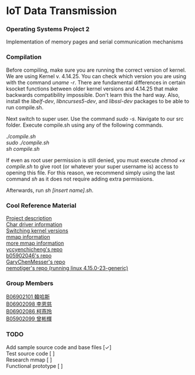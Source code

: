 # IoT Data Transmission
### Operating Systems Project 2
Implementation of memory pages and serial communication mechanisms

### Compilation
Before compiling, make sure you are running the correct version of kernel. We are using Kernel v. 4.14.25. You can check which version you are using with the command <em>uname -r</em>. There are fundamental differences in certain ksocket functions between older kernel versions and 4.14.25 that make backwards compatibility impossible. Don't learn this the hard way. Also, install the *libelf-dev*, *libncurses5-dev*, and *libssl-dev* packages to be able to run compile.sh.

Next switch to super user. Use the command <em>sudo -s</em>.
Navigate to our src folder. Execute compile.sh using any of the following commands.
<p><em>./compile.sh<br>
    sudo ./compile.sh<br>
    sh compile.sh</em>
</p>
If even as root user permission is still denied, you must execute <em>chmod +x compile.sh</em> to give root (or whatever your super username is) access to opening this file. For this reason, we recommend simply using the last command <em>sh</em> as it does not require adding extra permissions.

Afterwards, run <em>sh [insert name].sh</em>.

### Cool Reference Material
[Project description](http://rswiki.csie.org/dokuwiki/courses:107_2:project_2)<br>
[Char driver information](https://static.lwn.net/images/pdf/LDD3/ch03.pdf)<br>
[Switching kernel versions](https://askubuntu.com/questions/700214/how-do-i-install-an-old-kernel)<br>
[mmap information](http://man7.org/linux/man-pages/man2/mmap.2.html)<br>
[more mmap information](https://www.poftut.com/mmap-tutorial-with-examples-in-c-and-cpp-programming-languages/)<br>
[yccyenchicheng's repo](https://github.com/yccyenchicheng/os_project2_sp18)<br>
[b05902046's repo](https://github.com/b05902046/OS-Project-2)<br>
[GaryChenMesser's repo](https://github.com/GaryChenMesser/os_project2_2018)<br>
[nemotiger's repo (running linux 4.15.0-23-generic)](https://github.com/nemotiger/OS-Project2)

### Group Members
[B06902101 韓哈斯](https://github.com/Gearlad) <br>
[B06902098 李恩慈](https://github.com/B06902098) <br>
[B06902086 柯燕玲](https://github.com/swallow26) <br>
[B05902099 曾彬輝](https://github.com/navenoc13)

### TODO
<p>
  Add sample source code and base files [✓]<br>
  Test source code [ ]<br>
  Research mmap [ ]<br>
  Functional prototype [ ]
</p>
